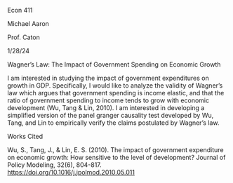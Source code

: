 Econ 411

Michael Aaron

Prof. Caton

1/28/24

Wagner’s Law: The Impact of Government Spending on Economic Growth

I am interested in studying the impact of government expenditures on growth in GDP. Specifically, I would like to analyze the validity of Wagner’s law which argues that government spending is income elastic, and that the ratio of government spending to income tends to grow with economic development (Wu, Tang & Lin, 2010). I am interested in developing a simplified version of the panel granger causality test developed by Wu, Tang, and Lin to empirically verify the claims postulated by Wagner’s law.

Works Cited

Wu, S., Tang, J., & Lin, E. S. (2010). The impact of government expenditure on economic growth: How sensitive to the level of development? Journal of Policy Modeling, 32(6), 804-817. https://doi.org/10.1016/j.jpolmod.2010.05.011

